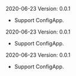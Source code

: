 2020-06-23 Version: 0.0.1
- Support ConfigApp.

2020-06-23 Version: 0.0.1
- Support ConfigApp.

2020-06-23 Version: 0.0.1
- Support ConfigApp.

